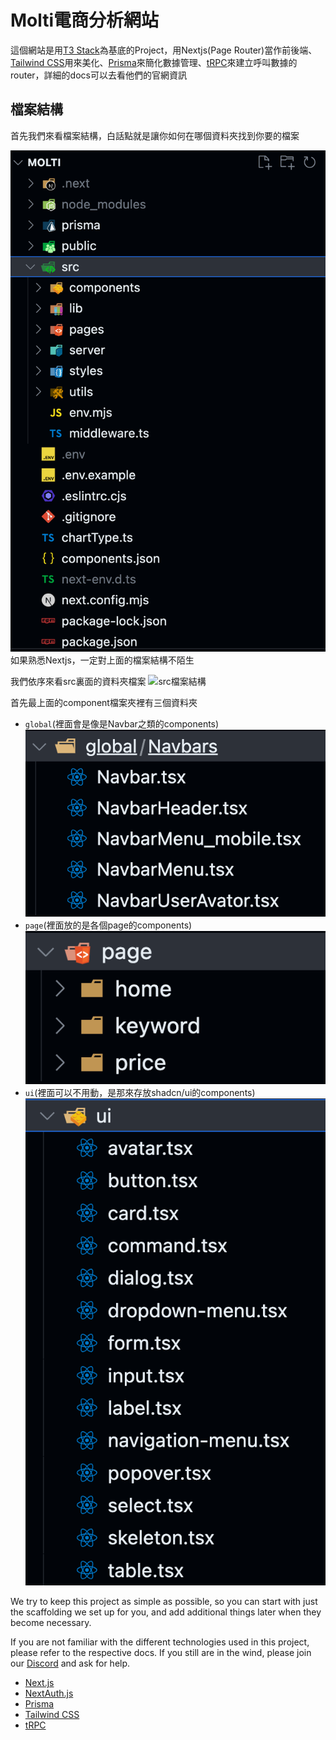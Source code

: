 # Molti電商分析網站

這個網站是用[T3 Stack](https://create.t3.gg/)為基底的Project，用Nextjs(Page Router)當作前後端、[Tailwind CSS](https://tailwindcss.com)用來美化、[Prisma](https://prisma.io)來簡化數據管理、[tRPC](https://trpc.io)來建立呼叫數據的router，詳細的docs可以去看他們的官網資訊



## 檔案結構

首先我們來看檔案結構，白話點就是讓你如何在哪個資料夾找到你要的檔案

![檔案結構](./public/README/folder_structure.png)
如果熟悉Nextjs，一定對上面的檔案結構不陌生

我們依序來看src裏面的資料夾檔案
![src檔案結構](./public/README/src.png.png)

首先最上面的component檔案夾裡有三個資料夾
- `global`(裡面會是像是Navbar之類的components)
![src檔案結構](./public/README/components-global.png)
- `page`(裡面放的是各個page的components)
![src檔案結構](./public/README/components-page.png)
- `ui`(裡面可以不用動，是那來存放shadcn/ui的components)
![src檔案結構](./public/README/components-ui.png)






We try to keep this project as simple as possible, so you can start with just the scaffolding we set up for you, and add additional things later when they become necessary.

If you are not familiar with the different technologies used in this project, please refer to the respective docs. If you still are in the wind, please join our [Discord](https://t3.gg/discord) and ask for help.

- [Next.js](https://nextjs.org)
- [NextAuth.js](https://next-auth.js.org)
- [Prisma](https://prisma.io)
- [Tailwind CSS](https://tailwindcss.com)
- [tRPC](https://trpc.io)
